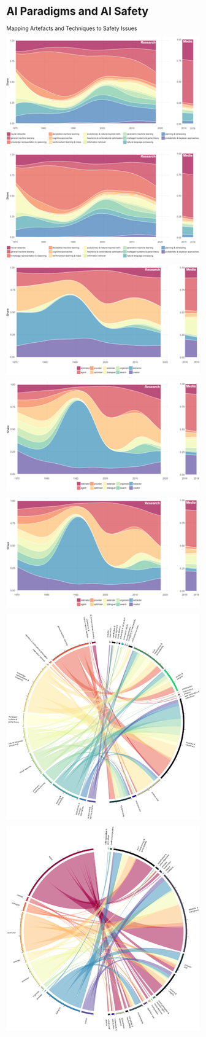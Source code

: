 # AI Paradigms and AI Safety
Mapping Artefacts and Techniques to Safety Issues


![](plots/mapping-techniques-noSafety_all.png?raw=true)



![Evolution of Techniques](plots/mapping-techniques-noSafety_all.png)

![Evolution of Artefacts](plots/mapping-artefacts-noSafety_all.png)

![Evolution of Techniques (only AI safety-related documents)](plots/mapping-artefacts-Safety_all.png)

![Evolution of Artefacts (only AI safety-related documents)](plots/mapping-artefacts-Safety_all.png)

![Mapping between Techniques and Safety issues](plots/Techniques_vs_SafeIssues_v5.png)

![Mapping between Artefacts and Safety issues](plots/Artefacts_vs_SafeIssues_v5.png)
